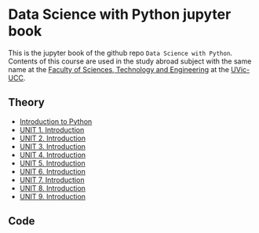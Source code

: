 # Data Science with Python jupyter book

This is the jupyter book of the github repo `Data Science with Python`. Contents of this course are used in the study abroad subject with the same name at the [Faculty of Sciences, Technology and Engineering](https://mon.uvic.cat/fcte/) at the [UVic-UCC](https://www.uvic.cat).

## Theory

* [Introduction to Python](LaTeX/PYT_intro.pdf)
* [UNIT 1. Introduction](LaTeX/UNIT1-Introduction.pdf)
* [UNIT 2. Introduction](LaTeX/UNIT2-Statistical-Learning.pdf)
* [UNIT 3. Introduction](LaTeX/UNIT3-MC-Methods.pdf)
* [UNIT 4. Introduction](LaTeX/UNIT4-Unsupervised-Learning.pdf)
* [UNIT 5. Introduction](LaTeX/UNIT5-Regression.pdf)
* [UNIT 6. Introduction](LaTeX/UNIT6-Regularization-and-Kernel-Methods.pdf)
* [UNIT 7. Introduction](LaTeX/UNIT7-Classification.pdf)
* [UNIT 8. Introduction](LaTeX/UNIT8-Decision-Trees.pdf)
* [UNIT 9. Introduction](LaTeX/UNIT9-Neural-Networks.pdf)


## Code

```{tableofcontents}
```

